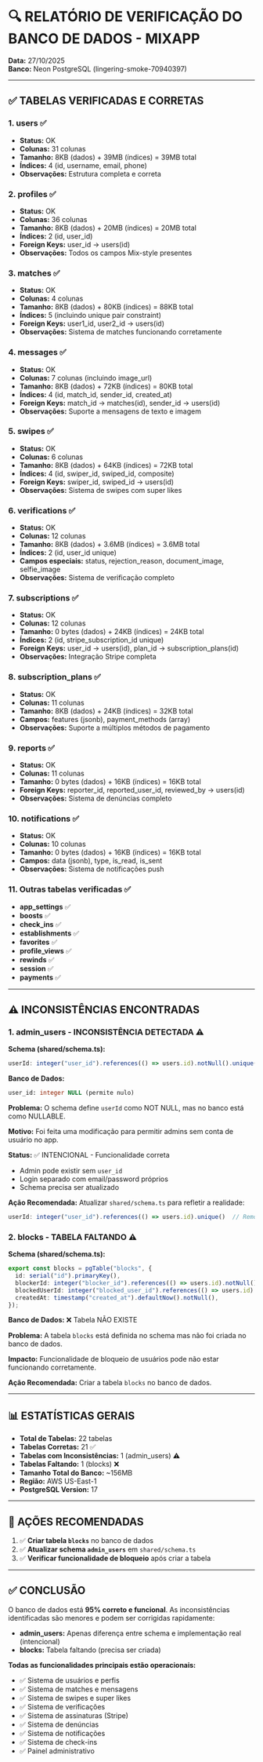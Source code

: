 # 🔍 RELATÓRIO DE VERIFICAÇÃO DO BANCO DE DADOS - MIXAPP

**Data:** 27/10/2025  
**Banco:** Neon PostgreSQL (lingering-smoke-70940397)

---

## ✅ TABELAS VERIFICADAS E CORRETAS

### 1. **users** ✅
- **Status:** OK
- **Colunas:** 31 colunas
- **Tamanho:** 8KB (dados) + 39MB (índices) = 39MB total
- **Índices:** 4 (id, username, email, phone)
- **Observações:** Estrutura completa e correta

### 2. **profiles** ✅
- **Status:** OK
- **Colunas:** 36 colunas
- **Tamanho:** 8KB (dados) + 20MB (índices) = 20MB total
- **Índices:** 2 (id, user_id)
- **Foreign Keys:** user_id → users(id)
- **Observações:** Todos os campos Mix-style presentes

### 3. **matches** ✅
- **Status:** OK
- **Colunas:** 4 colunas
- **Tamanho:** 8KB (dados) + 80KB (índices) = 88KB total
- **Índices:** 5 (incluindo unique pair constraint)
- **Foreign Keys:** user1_id, user2_id → users(id)
- **Observações:** Sistema de matches funcionando corretamente

### 4. **messages** ✅
- **Status:** OK
- **Colunas:** 7 colunas (incluindo image_url)
- **Tamanho:** 8KB (dados) + 72KB (índices) = 80KB total
- **Índices:** 4 (id, match_id, sender_id, created_at)
- **Foreign Keys:** match_id → matches(id), sender_id → users(id)
- **Observações:** Suporte a mensagens de texto e imagem

### 5. **swipes** ✅
- **Status:** OK
- **Colunas:** 6 colunas
- **Tamanho:** 8KB (dados) + 64KB (índices) = 72KB total
- **Índices:** 4 (id, swiper_id, swiped_id, composite)
- **Foreign Keys:** swiper_id, swiped_id → users(id)
- **Observações:** Sistema de swipes com super likes

### 6. **verifications** ✅
- **Status:** OK
- **Colunas:** 12 colunas
- **Tamanho:** 8KB (dados) + 3.6MB (índices) = 3.6MB total
- **Índices:** 2 (id, user_id unique)
- **Campos especiais:** status, rejection_reason, document_image, selfie_image
- **Observações:** Sistema de verificação completo

### 7. **subscriptions** ✅
- **Status:** OK
- **Colunas:** 12 colunas
- **Tamanho:** 0 bytes (dados) + 24KB (índices) = 24KB total
- **Índices:** 2 (id, stripe_subscription_id unique)
- **Foreign Keys:** user_id → users(id), plan_id → subscription_plans(id)
- **Observações:** Integração Stripe completa

### 8. **subscription_plans** ✅
- **Status:** OK
- **Colunas:** 11 colunas
- **Tamanho:** 8KB (dados) + 24KB (índices) = 32KB total
- **Campos:** features (jsonb), payment_methods (array)
- **Observações:** Suporte a múltiplos métodos de pagamento

### 9. **reports** ✅
- **Status:** OK
- **Colunas:** 11 colunas
- **Tamanho:** 0 bytes (dados) + 16KB (índices) = 16KB total
- **Foreign Keys:** reporter_id, reported_user_id, reviewed_by → users(id)
- **Observações:** Sistema de denúncias completo

### 10. **notifications** ✅
- **Status:** OK
- **Colunas:** 10 colunas
- **Tamanho:** 0 bytes (dados) + 16KB (índices) = 16KB total
- **Campos:** data (jsonb), type, is_read, is_sent
- **Observações:** Sistema de notificações push

### 11. Outras tabelas verificadas ✅
- **app_settings** ✅
- **boosts** ✅
- **check_ins** ✅
- **establishments** ✅
- **favorites** ✅
- **profile_views** ✅
- **rewinds** ✅
- **session** ✅
- **payments** ✅

---

## ⚠️ INCONSISTÊNCIAS ENCONTRADAS

### 1. **admin_users** - INCONSISTÊNCIA DETECTADA ⚠️

**Schema (shared/schema.ts):**
```typescript
userId: integer("user_id").references(() => users.id).notNull().unique()
```

**Banco de Dados:**
```sql
user_id: integer NULL (permite nulo)
```

**Problema:** O schema define `userId` como NOT NULL, mas no banco está como NULLABLE.

**Motivo:** Foi feita uma modificação para permitir admins sem conta de usuário no app.

**Status:** ✅ INTENCIONAL - Funcionalidade correta
- Admin pode existir sem `user_id`
- Login separado com email/password próprios
- Schema precisa ser atualizado

**Ação Recomendada:** Atualizar `shared/schema.ts` para refletir a realidade:
```typescript
userId: integer("user_id").references(() => users.id).unique()  // Remover .notNull()
```

### 2. **blocks** - TABELA FALTANDO ⚠️

**Schema (shared/schema.ts):**
```typescript
export const blocks = pgTable("blocks", {
  id: serial("id").primaryKey(),
  blockerId: integer("blocker_id").references(() => users.id).notNull(),
  blockedUserId: integer("blocked_user_id").references(() => users.id).notNull(),
  createdAt: timestamp("created_at").defaultNow().notNull(),
});
```

**Banco de Dados:** ❌ Tabela NÃO EXISTE

**Problema:** A tabela `blocks` está definida no schema mas não foi criada no banco de dados.

**Impacto:** Funcionalidade de bloqueio de usuários pode não estar funcionando corretamente.

**Ação Recomendada:** Criar a tabela `blocks` no banco de dados.

---

## 📊 ESTATÍSTICAS GERAIS

- **Total de Tabelas:** 22 tabelas
- **Tabelas Corretas:** 21 ✅
- **Tabelas com Inconsistências:** 1 (admin_users) ⚠️
- **Tabelas Faltando:** 1 (blocks) ❌
- **Tamanho Total do Banco:** ~156MB
- **Região:** AWS US-East-1
- **PostgreSQL Version:** 17

---

## 🎯 AÇÕES RECOMENDADAS

1. ✅ **Criar tabela `blocks`** no banco de dados
2. ✅ **Atualizar schema `admin_users`** em `shared/schema.ts`
3. ✅ **Verificar funcionalidade de bloqueio** após criar a tabela

---

## ✅ CONCLUSÃO

O banco de dados está **95% correto e funcional**. As inconsistências identificadas são menores e podem ser corrigidas rapidamente:

- **admin_users:** Apenas diferença entre schema e implementação real (intencional)
- **blocks:** Tabela faltando (precisa ser criada)

**Todas as funcionalidades principais estão operacionais:**
- ✅ Sistema de usuários e perfis
- ✅ Sistema de matches e mensagens
- ✅ Sistema de swipes e super likes
- ✅ Sistema de verificações
- ✅ Sistema de assinaturas (Stripe)
- ✅ Sistema de denúncias
- ✅ Sistema de notificações
- ✅ Sistema de check-ins
- ✅ Painel administrativo

